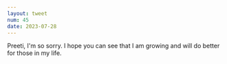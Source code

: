 ```yaml
---
layout: tweet
num: 45
date: 2023-07-28
---
```


Preeti, I'm so sorry. I hope you can see that I am growing and will do better for those in my life. 
